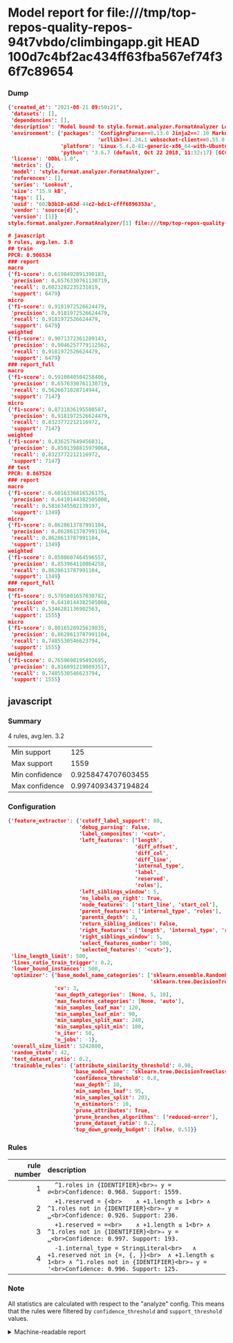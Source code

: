 # Model report for file:///tmp/top-repos-quality-repos-94t7vbdo/climbingapp.git HEAD 100d7c4bf2ac434ff63fba567ef74f36f7c89654

### Dump

```json
{'created_at': '2021-08-21 09:50:21',
 'datasets': [],
 'dependencies': [],
 'description': 'Model bound to style.format.analyzer.FormatAnalyzer Lookout analyzer.',
 'environment': {'packages': 'ConfigArgParse==0.13.0 Jinja2==2.10 MarkupSafe==1.1.1 PyStemmer==1.3.0 PyYAML==5.1 Pympler==0.5 SQLAlchemy==1.2.10 SQLAlchemy-Utils==0.33.3 asdf==2.3.2 bblfsh==2.12.7 boto==2.49.0 boto3==1.9.130 botocore==1.12.130 cachetools==2.0.1 certifi==2019.3.9 chardet==3.0.4 clint==0.5.1 docker==3.7.0 docker-pycreds==0.4.0 dulwich==0.19.11 grpcio==1.19.0 grpcio-tools==1.19.0 humanfriendly==4.16.1 humanize==0.5.1 idna==2.8 jmespath==0.9.4 jsonschema==2.6.0 lookout-sdk==0.4.1 lookout-sdk-ml==0.19.0 lookout-style==0.2.0 lz4==2.1.6 modelforge==0.12.1 numpy==1.16.2 packaging==19.0 pandas==0.22.0 pip==19.0.3 protobuf==3.7.0 psycopg2-binary==2.7.5 pygtrie==2.3 pyparsing==2.3.1 python-dateutil==2.8.0 python-igraph==0.7.1.post6 pytz==2019.1 requests==2.21.0 requirements-parser==0.2.0 scikit-learn==0.20.1 scikit-optimize==0.5.2 scipy==1.2.1 semantic-version==2.6.0 setuptools==40.8.0 six==1.12.0 smart-open==1.8.1 sourced-ml==0.8.2 spdx==2.5.0 stringcase==1.2.0 tabulate==0.8.2 tqdm==4.31.1 '
                             'urllib3==1.24.1 websocket-client==0.55.0 xxhash==1.3.0',
                 'platform': 'Linux-5.4.0-81-generic-x86_64-with-Ubuntu-18.04-bionic',
                 'python': '3.6.7 (default, Oct 22 2018, 11:32:17) [GCC 8.2.0]'},
 'license': 'ODbL-1.0',
 'metrics': {},
 'model': 'style.format.analyzer.FormatAnalyzer',
 'references': [],
 'series': 'Lookout',
 'size': '15.9 kB',
 'tags': [],
 'uuid': '602b3b10-a63d-44c2-bdc1-cfff6896353a',
 'vendor': 'source{d}',
 'version': [1]}
style.format.analyzer.FormatAnalyzer/[1] file:///tmp/top-repos-quality-repos-94t7vbdo/climbingapp.git 100d7c4bf2ac434ff63fba567ef74f36f7c89654

# javascript
9 rules, avg.len. 3.8
## train
PPCR: 0.906534
### report
macro
{'f1-score': 0.6198492891390183,
 'precision': 0.6576330761130719,
 'recall': 0.6023282235231819,
 'support': 6479}
micro
{'f1-score': 0.9181972526624479,
 'precision': 0.9181972526624479,
 'recall': 0.9181972526624479,
 'support': 6479}
weighted
{'f1-score': 0.9071372361289143,
 'precision': 0.9046257779112562,
 'recall': 0.9181972526624479,
 'support': 6479}
### report_full
macro
{'f1-score': 0.5910040504258406,
 'precision': 0.6576330761130719,
 'recall': 0.5626671028714944,
 'support': 7147}
micro
{'f1-score': 0.8731836195508587,
 'precision': 0.9181972526624479,
 'recall': 0.8323772212116972,
 'support': 7147}
weighted
{'f1-score': 0.836257649456831,
 'precision': 0.8591398815979068,
 'recall': 0.8323772212116972,
 'support': 7147}
## test
PPCR: 0.867524
### report
macro
{'f1-score': 0.6016336816526175,
 'precision': 0.6410144382505008,
 'recall': 0.5816345502139197,
 'support': 1349}
micro
{'f1-score': 0.8628613787991104,
 'precision': 0.8628613787991104,
 'recall': 0.8628613787991104,
 'support': 1349}
weighted
{'f1-score': 0.8500607464596557,
 'precision': 0.853964110864258,
 'recall': 0.8628613787991104,
 'support': 1349}
### report_full
macro
{'f1-score': 0.5705801657030782,
 'precision': 0.6410144382505008,
 'recall': 0.5346281136902563,
 'support': 1555}
micro
{'f1-score': 0.8016528925619835,
 'precision': 0.8628613787991104,
 'recall': 0.7485530546623794,
 'support': 1555}
weighted
{'f1-score': 0.7659698195492695,
 'precision': 0.8160912190893517,
 'recall': 0.7485530546623794,
 'support': 1555}
```

## javascript
### Summary
4 rules, avg.len. 3.2

| | |
|-|-|
|Min support|125|
|Max support|1559|
|Min confidence|0.9258474707603455|
|Max confidence|0.9974093437194824|

### Configuration

```json
{'feature_extractor': {'cutoff_label_support': 80,
                       'debug_parsing': False,
                       'label_composites': '<cut>',
                       'left_features': ['length',
                                         'diff_offset',
                                         'diff_col',
                                         'diff_line',
                                         'internal_type',
                                         'label',
                                         'reserved',
                                         'roles'],
                       'left_siblings_window': 5,
                       'no_labels_on_right': True,
                       'node_features': ['start_line', 'start_col'],
                       'parent_features': ['internal_type', 'roles'],
                       'parents_depth': 2,
                       'return_sibling_indices': False,
                       'right_features': ['length', 'internal_type', 'reserved', 'roles'],
                       'right_siblings_window': 5,
                       'select_features_number': 500,
                       'selected_features': '<cut>'},
 'line_length_limit': 500,
 'lines_ratio_train_trigger': 0.2,
 'lower_bound_instances': 500,
 'optimizer': {'base_model_name_categories': ['sklearn.ensemble.RandomForestClassifier',
                                              'sklearn.tree.DecisionTreeClassifier'],
               'cv': 3,
               'max_depth_categories': [None, 5, 10],
               'max_features_categories': [None, 'auto'],
               'min_samples_leaf_max': 120,
               'min_samples_leaf_min': 90,
               'min_samples_split_max': 240,
               'min_samples_split_min': 180,
               'n_iter': 50,
               'n_jobs': -1},
 'overall_size_limit': 5242880,
 'random_state': 42,
 'test_dataset_ratio': 0.2,
 'trainable_rules': {'attribute_similarity_threshold': 0.98,
                     'base_model_name': 'sklearn.tree.DecisionTreeClassifier',
                     'confidence_threshold': 0.8,
                     'max_depth': 10,
                     'min_samples_leaf': 95,
                     'min_samples_split': 203,
                     'n_estimators': 10,
                     'prune_attributes': True,
                     'prune_branches_algorithms': ['reduced-error'],
                     'prune_dataset_ratio': 0.2,
                     'top_down_greedy_budget': [False, 0.5]}}
```

### Rules

| rule number | description |
|----:|:-----|
| 1 | `  ^1.roles in {IDENTIFIER}<br>⇒ y = ∅<br>Confidence: 0.968. Support: 1559.` |
| 2 | `  +1.reserved = {<br>	∧ +1.length ≤ 1<br>	∧ ^1.roles not in {IDENTIFIER}<br>⇒ y = ␣<br>Confidence: 0.926. Support: 236.` |
| 3 | `  +1.reserved = =<br>	∧ +1.length ≤ 1<br>	∧ ^1.roles not in {IDENTIFIER}<br>⇒ y = ␣<br>Confidence: 0.997. Support: 193.` |
| 4 | `  -1.internal_type = StringLiteral<br>	∧ +1.reserved not in {=, {, }}<br>	∧ +1.length ≤ 1<br>	∧ ^1.roles not in {IDENTIFIER}<br>⇒ y = '<br>Confidence: 0.996. Support: 125.` |

### Note
All statistics are calculated with respect to the "analyze" config. This means that the rules were filtered by
`confidence_threshold` and `support_threshold` values.

<details>
    <summary>Machine-readable report</summary>
```json
{"javascript": {"avg_rule_len": 3.25, "max_conf": 0.9974093437194824, "max_support": 1559, "min_conf": 0.9258474707603455, "min_support": 125, "num_rules": 4}}
```
</details>
